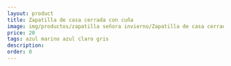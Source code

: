 ```yaml
---
layout: product
title: Zapatilla de casa cerrada con cuña 
image: img/productos/zapatilla señora invierno/Zapatilla de casa cerrada con cuña =20=azul marino azul claro gris.webp
price: 20
tags: azul marino azul claro gris
description: 
order: 0
---
```


